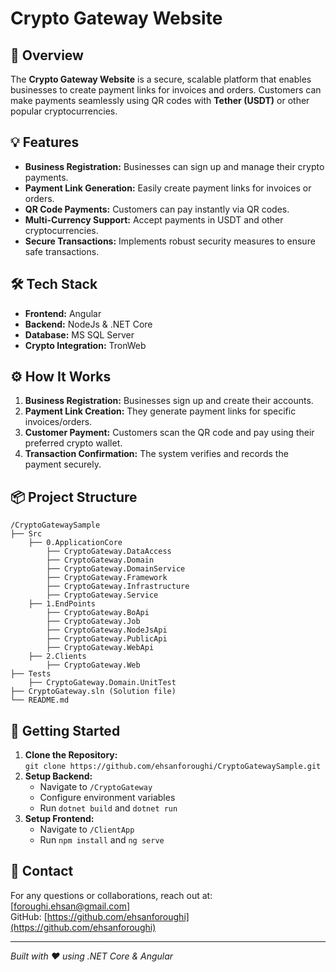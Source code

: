 # Crypto Gateway Website

## 🚀 Overview

The **Crypto Gateway Website** is a secure, scalable platform that enables businesses to create payment links for invoices and orders. Customers can make payments seamlessly using QR codes with **Tether (USDT)** or other popular cryptocurrencies.

## 💡 Features

- **Business Registration:** Businesses can sign up and manage their crypto payments.
- **Payment Link Generation:** Easily create payment links for invoices or orders.
- **QR Code Payments:** Customers can pay instantly via QR codes.
- **Multi-Currency Support:** Accept payments in USDT and other cryptocurrencies.
- **Secure Transactions:** Implements robust security measures to ensure safe transactions.

## 🛠️ Tech Stack

- **Frontend:** Angular
- **Backend:** NodeJs & .NET Core
- **Database:** MS SQL Server
- **Crypto Integration:** TronWeb

## ⚙️ How It Works

1. **Business Registration:** Businesses sign up and create their accounts.
2. **Payment Link Creation:** They generate payment links for specific invoices/orders.
3. **Customer Payment:** Customers scan the QR code and pay using their preferred crypto wallet.
4. **Transaction Confirmation:** The system verifies and records the payment securely.

## 📦 Project Structure

```
/CryptoGatewaySample
├── Src
    ├── 0.ApplicationCore
        ├── CryptoGateway.DataAccess
        ├── CryptoGateway.Domain
        ├── CryptoGateway.DomainService
        ├── CryptoGateway.Framework
        ├── CryptoGateway.Infrastructure
        ├── CryptoGateway.Service
    ├── 1.EndPoints
        ├── CryptoGateway.BoApi
        ├── CryptoGateway.Job
        ├── CryptoGateway.NodeJsApi
        ├── CryptoGateway.PublicApi
        ├── CryptoGateway.WebApi
    ├── 2.Clients
        ├── CryptoGateway.Web
├── Tests
    ├── CryptoGateway.Domain.UnitTest
├── CryptoGateway.sln (Solution file)
└── README.md
```

## 🚀 Getting Started

1. **Clone the Repository:**\
   `git clone https://github.com/ehsanforoughi/CryptoGatewaySample.git`
2. **Setup Backend:**
   - Navigate to `/CryptoGateway`
   - Configure environment variables
   - Run `dotnet build` and `dotnet run`
3. **Setup Frontend:**
   - Navigate to `/ClientApp`
   - Run `npm install` and `ng serve`

## 📧 Contact

For any questions or collaborations, reach out at: [foroughi.ehsan@gmail.com]\
GitHub: [https://github.com/ehsanforoughi](https://github.com/ehsanforoughi)

---

*Built with ❤️ using .NET Core & Angular*

